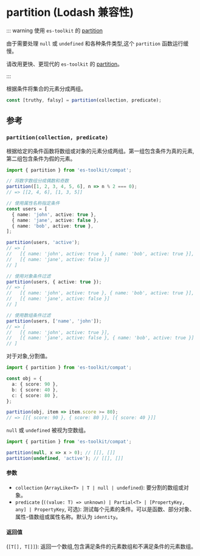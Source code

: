 # partition (Lodash 兼容性)

::: warning 使用 `es-toolkit` 的 [partition](../../array/partition.md)

由于需要处理 `null` 或 `undefined` 和各种条件类型,这个 `partition` 函数运行缓慢。

请改用更快、更现代的 `es-toolkit` 的 [partition](../../array/partition.md)。

:::

根据条件将集合的元素分成两组。

```typescript
const [truthy, falsy] = partition(collection, predicate);
```

## 参考

### `partition(collection, predicate)`

根据给定的条件函数将数组或对象的元素分成两组。第一组包含条件为真的元素,第二组包含条件为假的元素。

```typescript
import { partition } from 'es-toolkit/compat';

// 将数字数组分成偶数和奇数
partition([1, 2, 3, 4, 5, 6], n => n % 2 === 0);
// => [[2, 4, 6], [1, 3, 5]]

// 使用属性名称指定条件
const users = [
  { name: 'john', active: true },
  { name: 'jane', active: false },
  { name: 'bob', active: true },
];

partition(users, 'active');
// => [
//   [{ name: 'john', active: true }, { name: 'bob', active: true }],
//   [{ name: 'jane', active: false }]
// ]

// 使用对象条件过滤
partition(users, { active: true });
// => [
//   [{ name: 'john', active: true }, { name: 'bob', active: true }],
//   [{ name: 'jane', active: false }]
// ]

// 使用数组条件过滤
partition(users, ['name', 'john']);
// => [
//   [{ name: 'john', active: true }],
//   [{ name: 'jane', active: false }, { name: 'bob', active: true }]
// ]
```

对于对象,分割值。

```typescript
import { partition } from 'es-toolkit/compat';

const obj = {
  a: { score: 90 },
  b: { score: 40 },
  c: { score: 80 },
};

partition(obj, item => item.score >= 80);
// => [[{ score: 90 }, { score: 80 }], [{ score: 40 }]]
```

`null` 或 `undefined` 被视为空数组。

```typescript
import { partition } from 'es-toolkit/compat';

partition(null, x => x > 0); // [[], []]
partition(undefined, 'active'); // [[], []]
```

#### 参数

- `collection` (`ArrayLike<T> | T | null | undefined`): 要分割的数组或对象。
- `predicate` (`((value: T) => unknown) | Partial<T> | [PropertyKey, any] | PropertyKey`, 可选): 测试每个元素的条件。可以是函数、部分对象、属性-值数组或属性名称。默认为 `identity`。

#### 返回值

(`[T[], T[]]`): 返回一个数组,包含满足条件的元素数组和不满足条件的元素数组。
